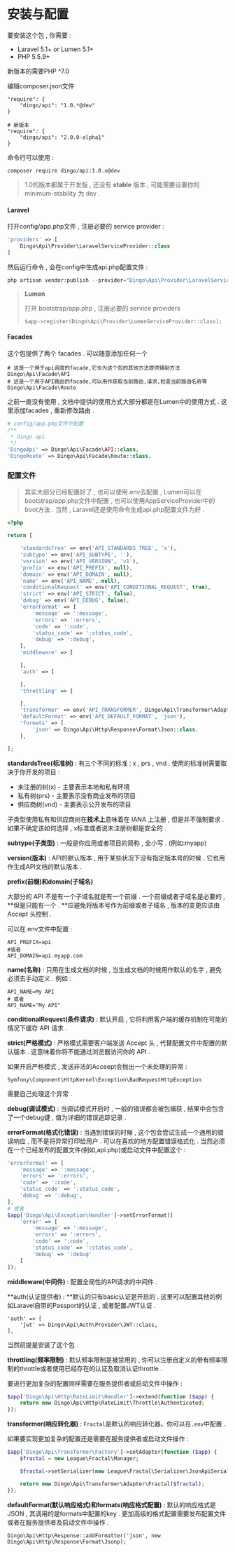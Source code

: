# 安装与配置

要安装这个包 , 你需要 :

* Laravel 5.1+ or Lumen 5.1+
* PHP 5.5.9+

新版本的需要PHP ^7.0

编辑composer.json文件

```
"require": {
    "dingo/api": "1.0.*@dev"
}

# 新版本
"require": {
    "dingo/api": "2.0.0-alpha1"
}
```

命令行可以使用 :

```
composer require dingo/api:1.0.x@dev
```

> 1.0的版本都属于开发版 , 还没有 **stable** 版本 , 可能需要设置你的 minimum-stability 为 dev .

#### Laravel

打开config/app.php文件 , 注册必要的 service provider  :

```php
'providers' => [ 
    Dingo\Api\Provider\LaravelServiceProvider::class
]
```

然后运行命令 , 会在config中生成api.php配置文件 :

```php
php artisan vendor:publish --provider="Dingo\Api\Provider\LaravelServiceProvider"
```

> **Lumen**
>
> 打开 bootstrap/app.php , 注册必要的 service providers
>
> ```
> $app->register(Dingo\Api\Provider\LumenServiceProvider::class);
> ```

#### Facades

这个包提供了两个 facades . 可以随意添加任何一个

```
# 这是一个用于api调度的facade,它也为这个包的其他方法提供辅助方法
Dingo\Api\Facade\API
# 这是一个用于API路由的facade,可以用作获取当前路由,请求,检查当前路由名称等
Dingo\Api\Facade\Route
```

之前一直没有使用 , 文档中提供的使用方式大部分都是在Lumen中的使用方式 . 这里添加facades , 重新修改路由 .

```php
# config/app.php文件中配置
/**
 * dingo api
 */
'DingoApi' => Dingo\Api\Facade\API::class,
'DingoRoute' => Dingo\Api\Facade\Route::class,
```

### 配置文件

> 其实大部分已经配置好了 , 也可以使用.env去配置 , Lumen可以在bootstrap/app.php文件中配置 , 也可以使用AppServiceProvider中的boot方法 . 当然 , Laravel还是使用命令生成api.php配置文件为好 .

```php
<?php

return [

    'standardsTree' => env('API_STANDARDS_TREE', 'x'),
    'subtype' => env('API_SUBTYPE', ''),
    'version' => env('API_VERSION', 'v1'),
    'prefix' => env('API_PREFIX', null),
    'domain' => env('API_DOMAIN', null),
    'name' => env('API_NAME', null),
    'conditionalRequest' => env('API_CONDITIONAL_REQUEST', true),
    'strict' => env('API_STRICT', false),
    'debug' => env('API_DEBUG', false),
    'errorFormat' => [
        'message' => ':message',
        'errors' => ':errors',
        'code' => ':code',
        'status_code' => ':status_code',
        'debug' => ':debug',
    ],
    'middleware' => [

    ],
    'auth' => [

    ],
    'throttling' => [

    ],
    'transformer' => env('API_TRANSFORMER', Dingo\Api\Transformer\Adapter\Fractal::class),
    'defaultFormat' => env('API_DEFAULT_FORMAT', 'json'),
    'formats' => [
        'json' => Dingo\Api\Http\Response\Format\Json::class,
    ],

];
```

**standardsTree\(标准树\)** : 有三个不同的标准 : x , prs , vnd . 使用的标准树需要取决于你开发的项目 :

* 未注册的树\(x\) - 主要表示本地和私有环境
* 私有树\(prs\) - 主要表示没有商业发布的项目
* 供应商树\(vnd\) - 主要表示公开发布的项目

子类型使用私有和供应商树在**技术上**意味着在 IANA 上注册 , 但是并不强制要求 . 如果不确定该如何选择 , x标准或者说未注册树都是安全的 .

**subtype\(子类型\)** : 一般是你应用或者项目的简称 , 全小写 . \(例如:myapp\)

**version\(版本\)** : API的默认版本 , 用于某些状况下没有指定版本号的时候 . 它也用作生成API文档的默认版本 .

**prefix\(前缀\)和domain\(子域名\)**

大部分的 API 不是有一个子域名就是有一个前缀 . 一个前缀或者子域名是必要的 , **但是只能有一个 . **应避免将版本号作为前缀或者子域名 , 版本的变更应该由 Accept 头控制 .

可以在.env文件中配置 :

```
API_PREFIX=api
#或者
API_DOMAIN=api.myapp.com
```

**name\(名称\)** : 只用在生成文档的时候 , 当生成文档的时候用作默认的名字 , 避免必须去手动定义 . 例如 :

```
API_NAME=My API
# 或者
API_NAME="My API"
```

**conditionalRequest\(条件请求\)** : 默认开启 , 它将利用客户端的缓存机制在可能的情况下缓存 API 请求 .

**strict\(严格模式\)** : 严格模式需要客户端发送 Accept 头 , 代替配置文件中配置的默认版本 . 这意味着你将不能通过浏览器访问你的 API .

如果开启严格模式 , 发送非法的Acceept会抛出一个未处理的异常 :

```
Symfony\Component\HttpKernel\Exception\BadRequestHttpException
```

需要自己处理这个异常 .

**debug\(调试模式\)** : 当调试模式开启时 , 一般的错误都会被包捕获 , 结果中会包含了一个debug键 , 值为详细的错误追踪记录 .

**errorFormat\(格式化错误\)** : 当遇到错误的时候 , 这个包会尝试生成一个通用的错误响应 , 而不是将异常打印给用户 . 可以在喜欢的地方配置错误格式化 . 当然必须在一个已经发布的配置文件\(例如,api.php\)或启动文件中配置这个 :

```php
'errorFormat' => [
    'message' => ':message',
    'errors' => ':errors',
    'code' => ':code',
    'status_code' => ':status_code',
    'debug' => ':debug',
],
# 或者
$app['Dingo\Api\Exception\Handler']->setErrorFormat([
    'error' => [ 
        'message' => ':message', 
        'errors' => ':errors', 
        'code' => ':code', 
        'status_code' => ':status_code', 
        'debug' => ':debug'
    ] 
]);
```

**middleware\(中间件\)** : 配置全局性的API请求的中间件 .

**auth\(认证提供者\) : **默认的只有basic认证是开启的 . 这里可以配置其他的例如Laravel自带的Passport的认证 , 或者配置JWT认证 .

```
'auth' => [
    'jwt' => Dingo\Api\Auth\Provider\JWT::class,
],
```

当然前提是安装了这个包 .

**throttling\(频率限制\)** : 默认频率限制是被禁用的 , 你可以注册自定义的带有频率限制的throttle或者使用已经存在的认证及取消认证throttle .

要进行更加复杂的配置同样需要在服务提供者或启动文件中操作 :

```php
$app['Dingo\Api\Http\RateLimit\Handler']->extend(function ($app) {
    return new Dingo\Api\Http\RateLimit\Throttle\Authenticated;
});
```

**transformer\(响应转化器\)** : `Fractal`是默认的响应转化器。你可以在`.env`中配置 .

如果要实现更加复杂的配置还是需要在服务提供者或启动文件操作 :

```php
$app['Dingo\Api\Transformer\Factory']->setAdapter(function ($app) {
    $fractal = new League\Fractal\Manager;

    $fractal->setSerializer(new League\Fractal\Serializer\JsonApiSerializer);

    return new Dingo\Api\Transformer\Adapter\Fractal($fractal);
});
```

**defaultFormat\(默认响应格式\)和formats\(响应格式配置\)** : 默认的响应格式是JSON , 其调用的是formats中配置的key . 更加高级的格式配置需要发布配置文件或者在服务提供者及启动文件中操作 .

```
Dingo\Api\Http\Response::addFormatter('json', new Dingo\Api\Http\Response\Format\Jsonp);
```



